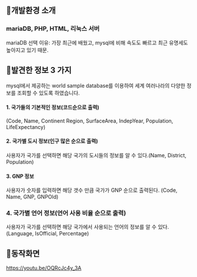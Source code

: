 ## 🔆개발환경 소개  
### mariaDB, PHP, HTML, 리눅스 서버   
mariaDB 선택 이유: 가장 최근에 배웠고, mysql에 비해 속도도 빠르고 최근 유명세도 높아지고 있기 때문.   

## 🔆발견한 정보 3 가지  
mysql에서 제공하는 world sample database를 이용하여 세계 여러나라의 다양한 정보를 조회할 수 있도록 하였습니다.   
#### 1. 국가들의 기본적인 정보(코드순으로 출력)
(Code,	Name,	Continent	Region,	SurfaceArea,	IndepYear,	Population,	LifeExpectancy) 
#### 2. 국가별 도시 정보(인구 많은 순으로 출력)
사용자가 국가를 선택하면 해당 국가의 도시들의 정보를 알 수 있다.(Name,	District,	Population) 
#### 3. GNP 정보
사용자가 숫자를 입력하면 해당 갯수 만큼 국가가 GNP 순으로 출력된다. (Code,	Name,	GNP,	GNPOld)   
### 4. 국가별 언어 정보(언어 사용 비율 순으로 출력)   
사용자가 국가를 선택하면 해당 국가에서 사용되는 언어의 정보를 알 수 있다.(Language,	IsOfficial,	Percentage)   

## 🔆동작화면 
https://youtu.be/OQRcJc4y_3A
